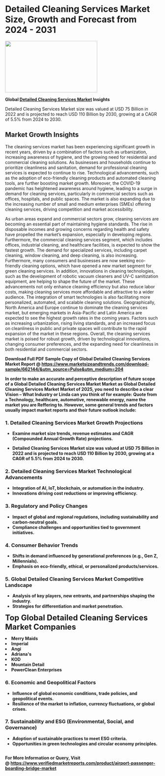 <H1>Detailed Cleaning Services Market Size, Growth and Forecast from 2024 - 2031</H1><img class="aligncenter size-medium wp-image-584254" src="https://thirdeyenews.in/wp-content/uploads/2024/09/Global-Market-Research-300x168.jpeg" alt="" width="300" height="168" /><p><strong>Global&nbsp;<a href="https://www.marketsizeandtrends.com/download-sample/662144/&amp;utm_source=Pulse&amp;utm_medium=204">Detailed Cleaning Services Market</a> Insights</strong></p><p>Detailed Cleaning Services Market size was valued at USD 75 Billion in 2022 and is projected to reach USD 110 Billion by 2030, growing at a CAGR of 5.5% from 2024 to 2030.</p><p><h2>Market Growth Insights</h2> <p>The cleaning services market has been experiencing significant growth in recent years, driven by a combination of factors such as urbanization, increasing awareness of hygiene, and the growing need for residential and commercial cleaning solutions. As businesses and households continue to prioritize cleanliness and sanitation, demand for professional cleaning services is expected to continue to rise. Technological advancements, such as the adoption of eco-friendly cleaning products and automated cleaning tools, are further boosting market growth. Moreover, the COVID-19 pandemic has heightened awareness around hygiene, leading to a surge in demand for cleaning services, particularly in commercial sectors such as offices, hospitals, and public spaces. The market is also expanding due to the increasing number of small and medium enterprises (SMEs) offering cleaning services, driving competition and market accessibility.</p> <p><strong></strong></p> <p>As urban areas expand and commercial sectors grow, cleaning services are becoming an essential part of maintaining hygiene standards. The rise in disposable incomes and growing concerns regarding health and safety have propelled the market’s expansion, especially in developing regions. Furthermore, the commercial cleaning services segment, which includes offices, industrial cleaning, and healthcare facilities, is expected to show the fastest growth. The demand for specialized services, including carpet cleaning, window cleaning, and deep cleaning, is also increasing. Furthermore, many consumers and businesses are now seeking eco-friendly cleaning options, which have opened a new market segment for green cleaning services. In addition, innovations in cleaning technologies, such as the development of robotic vacuum cleaners and UV-C sanitization equipment, are helping to shape the future of the market. These advancements not only enhance cleaning efficiency but also reduce labor costs, making cleaning services more affordable and attractive to a wider audience. The integration of smart technologies is also facilitating more personalized, automated, and scalable cleaning solutions. Geographically, North America and Europe continue to dominate the cleaning services market, but emerging markets in Asia-Pacific and Latin America are expected to see the highest growth rates in the coming years. Factors such as increasing urbanization, rising living standards, and an increased focus on cleanliness in public and private spaces will contribute to the rapid expansion of the market in these regions. Overall, the cleaning services market is poised for robust growth, driven by technological innovations, changing consumer preferences, and the expanding need for cleanliness in both residential and commercial sectors.</p> <p><strong></p><p><span class=""><strong>Download Full PDF Sample Copy of Global Detailed Cleaning Services Market Report</strong> @ <a href="https://www.marketsizeandtrends.com/download-sample/662144/&amp;utm_source=Pulse&amp;utm_medium=204" target="_blank">https://www.marketsizeandtrends.com/download-sample/662144/&amp;utm_source=Pulse&amp;utm_medium=204</a></span></p><p>In order to make an accurate and perceptive description of future scope of a Global&nbsp;Detailed Cleaning Services Market Market as Global&nbsp;Detailed Cleaning Services Market Market of 2025, you need to describe a clear Vision &ndash; What Industry or Linda can you think of for example: Quote from a Technology, healthcare, automotive, renewable energy, name the market you are Reffering to. However, some general trends and factors usually impact market reports and their future outlook include:</p><h3>1.&nbsp;<strong>Detailed Cleaning Services Market Growth Projections</strong></h3><ul><li>Examine market size trends, revenue estimates and CAGR (Compounded Annual Growth Rate) projections.</li><li><p>Detailed Cleaning Services Market size was valued at USD 75 Billion in 2022 and is projected to reach USD 110 Billion by 2030, growing at a CAGR of 5.5% from 2024 to 2030.</p></li></ul><h3>2.&nbsp;<strong>Detailed Cleaning Services Market Technological Advancements</strong></h3><ul><li>Integration of AI, IoT, blockchain, or automation in the industry.</li><li>Innovations driving cost reductions or improving efficiency.</li></ul><h3>3.&nbsp;<strong>Regulatory and Policy Changes</strong></h3><ul><li>Impact of global and regional regulations, including sustainability and carbon-neutral goals.</li><li>Compliance challenges and opportunities tied to government initiatives.</li></ul><h3>4.&nbsp;<strong>Consumer Behavior Trends</strong></h3><ul><li>Shifts in demand influenced by generational preferences (e.g., Gen Z, Millennials).</li><li>Emphasis on eco-friendly, ethical, or personalized products/services.</li></ul><h3>5.&nbsp;<strong>Global Detailed Cleaning Services Market Competitive Landscape</strong></h3><ul><li>Analysis of key players, new entrants, and partnerships shaping the industry.</li><li>Strategies for differentiation and market penetration.</li></ul><p data-pm-slice="1 1 []"><span style="color: inherit; font-family: inherit; font-size: 25px;">Top Global Detailed Cleaning Services Market Companies</span></p><div class="" data-test-id=""><p><li>Merry Maids</li><li> Imperial</li><li> Angi</li><li> Adriana's</li><li> KOD</li><li> Mountain Detail</li><li> PowerClean Enterprises</li></p></div><h3>6.&nbsp;<strong>Economic and Geopolitical Factors</strong></h3><ul><li>Influence of global economic conditions, trade policies, and geopolitical events.</li><li>Resilience of the market to inflation, currency fluctuations, or global crises.</li></ul><h3>7.&nbsp;<strong>Sustainability and ESG (Environmental, Social, and Governance)</strong></h3><ul><li>Adoption of sustainable practices to meet ESG criteria.</li><li>Opportunities in green technologies and circular economy principles.</li></ul><h2><strong style="font-size: 14px;">For More Information or Query, Visit @&nbsp;</strong><a style="background-color: #ffffff; font-size: 14px;" href="https://www.marketsizeandtrends.com/report/detailed-cleaning-services-market/" target="_blank">https://www.verifiedmarketreports.com/product/airport-passenger-boarding-bridge-market</a></h2>
